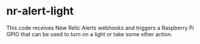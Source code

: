 # nr-alert-light
This code receives New Relic Alerts webhooks and triggers a Raspberry Pi GPIO that can be used to turn on a light or take some other action.

